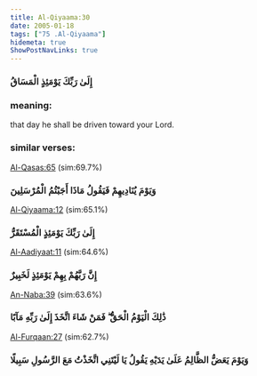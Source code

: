 ```yaml
---
title: Al-Qiyaama:30
date: 2005-01-18
tags: ["75 .Al-Qiyaama"]
hidemeta: true 
ShowPostNavLinks: true 
---
```

### إِلَىٰ رَبِّكَ يَوْمَئِذٍ الْمَسَاقُ
### meaning: 
that day he shall be driven toward your Lord.
### similar verses: 

[Al-Qasas:65](/28/65) (sim:69.7%)

### وَيَوْمَ يُنَادِيهِمْ فَيَقُولُ مَاذَا أَجَبْتُمُ الْمُرْسَلِينَ

[Al-Qiyaama:12](/75/12) (sim:65.1%)

### إِلَىٰ رَبِّكَ يَوْمَئِذٍ الْمُسْتَقَرُّ

[Al-Aadiyaat:11](/100/11) (sim:64.6%)

### إِنَّ رَبَّهُمْ بِهِمْ يَوْمَئِذٍ لَخَبِيرٌ

[An-Naba:39](/78/39) (sim:63.6%)

### ذَٰلِكَ الْيَوْمُ الْحَقُّ ۖ فَمَنْ شَاءَ اتَّخَذَ إِلَىٰ رَبِّهِ مَآبًا

[Al-Furqaan:27](/25/27) (sim:62.7%)

### وَيَوْمَ يَعَضُّ الظَّالِمُ عَلَىٰ يَدَيْهِ يَقُولُ يَا لَيْتَنِي اتَّخَذْتُ مَعَ الرَّسُولِ سَبِيلًا
